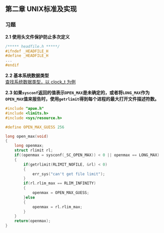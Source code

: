 ## 第二章 UNIX标准及实现

### 习题
**2.1 使用头文件保护防止多次定义**
```C++
/***** headfile.h *****/
#ifndef _HEADFILE_H
#define _HEADFILE_H
...
#endif
```

**2.2 基本系统数据类型**  
[查找系统数据类型，以 clock_t 为例](https://blog.csdn.net/jerryhanjj/article/details/104382421 "查找系统数据类型，以 clock_t 为例")

**2.3 如果`sysconf`返回的值表示`OPEN_MAX`是未确定的，或者将`LONG_MAX`作为`OPEN_MAX`值来报告时，使用`getrlimit`得到每个进程的最大打开文件描述符数。**
```c
#include "apue.h"
#include <limits.h>
#include <sys/resource.h>

#define OPEN_MAX_GUESS 256

long open_max(void)
{
	long openmax;
	struct rlimit rl; 
	if((openmax = sysconf(_SC_OPEN_MAX)) < 0 || openmax == LONG_MAX)
	{
		if(getrlimit(RLIMIT_NOFILE, &rl) < 0)
		{
			err_sys("can't get file limit");
		}
		if(rl.rlim_max == RLIM_INFINITY)
		{
			openmax = OPEN_MAX_GUESS;
		}else
		{
			openmax = rl.rlim_max;
		}
	}
	return(openmax);
}
```

